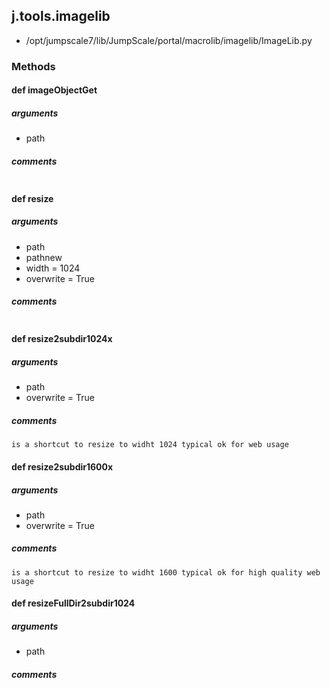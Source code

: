 ## j.tools.imagelib

- /opt/jumpscale7/lib/JumpScale/portal/macrolib/imagelib/ImageLib.py

### Methods

#### def imageObjectGet 
##### arguments

- path

##### comments

```

```

#### def resize 
##### arguments

- path
- pathnew
- width = 1024
- overwrite = True

##### comments

```

```

#### def resize2subdir1024x 
##### arguments

- path
- overwrite = True

##### comments

```
is a shortcut to resize to widht 1024 typical ok for web usage

```

#### def resize2subdir1600x 
##### arguments

- path
- overwrite = True

##### comments

```
is a shortcut to resize to widht 1600 typical ok for high quality web usage

```

#### def resizeFullDir2subdir1024 
##### arguments

- path

##### comments

```

```

